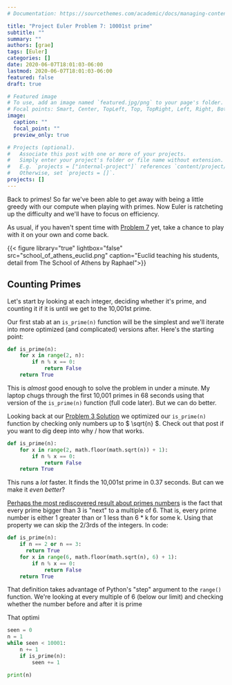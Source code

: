 ```yaml
---
# Documentation: https://sourcethemes.com/academic/docs/managing-content/

title: "Project Euler Problem 7: 10001st prime"
subtitle: ""
summary: ""
authors: [grae]
tags: [Euler]
categories: []
date: 2020-06-07T18:01:03-06:00
lastmod: 2020-06-07T18:01:03-06:00
featured: false
draft: true

# Featured image
# To use, add an image named `featured.jpg/png` to your page's folder.
# Focal points: Smart, Center, TopLeft, Top, TopRight, Left, Right, BottomLeft, Bottom, BottomRight.
image:
  caption: ""
  focal_point: ""
  preview_only: true

# Projects (optional).
#   Associate this post with one or more of your projects.
#   Simply enter your project's folder or file name without extension.
#   E.g. `projects = ["internal-project"]` references `content/project/deep-learning/index.md`.
#   Otherwise, set `projects = []`.
projects: []
---
```


Back to primes! So far we've been able to get away with being a little greedy with our compute when playing with primes. Now Euler is ratcheting up the difficulty and we'll have to focus on efficiency.

As usual, if you haven't spent time with [Problem 7](https://projecteuler.net/problem=7) yet, take a chance to play with it on your own and come back.

{{< figure library="true" lightbox="false" src="school_of_athens_euclid.png" caption="Euclid teaching his students, detail from The School of Athens by Raphael">}}


## Counting Primes

Let's start by looking at each integer, deciding whether it's prime, and counting it if it is until we get to the 10,001st prime.

Our first stab at an `is_prime(n)` function will be the simplest and we'll iterate into more optimized (and complicated) versions after. Here's the starting point:

```python
def is_prime(n):
    for x in range(2, n):
        if n % x == 0:
            return False
    return True
```

This is _almost_ good enough to solve the problem in under a minute. My laptop chugs through the first 10,001 primes in 68 seconds using that version of the `is_prime(n)` function (full code later). But we can do better.

Looking back at our [Problem 3 Solution](https://www.grae.io/post/euler_problem_3/) we optimized our `is_prime(n)` function by checking only numbers up to $ \sqrt{n} $. Check out that post if you want to dig deep into why / how that works.


```python
def is_prime(n):
    for x in range(2, math.floor(math.sqrt(n)) + 1):
        if n % x == 0:
            return False
    return True
```

This runs a _lot_ faster. It finds the 10,001st prime in 0.37 seconds. But can we make it _even better_?

[Perhaps the most rediscovered result about primes numbers](https://primes.utm.edu/notes/faq/six.html) is the fact that every prime bigger than 3 is "next" to a multiple of 6. That is, every prime number is either 1 greater than or 1 less than 6 * k for some k. Using that property we can skip the 2/3rds of the integers. In code:

```python
def is_prime(n):
    if n == 2 or n == 3:
      return True
    for x in range(6, math.floor(math.sqrt(n), 6) + 1):
        if n % x == 0:
            return False
    return True
```

That definition takes advantage of Python's "step" argument to the `range()` function. We're looking at every multiple of 6 (below our limit) and checking whether the number before and after it is prime




That optimi
```python
seen = 0
n = 1
while seen < 10001:
    n += 1
    if is_prime(n):
        seen += 1

print(n)
```